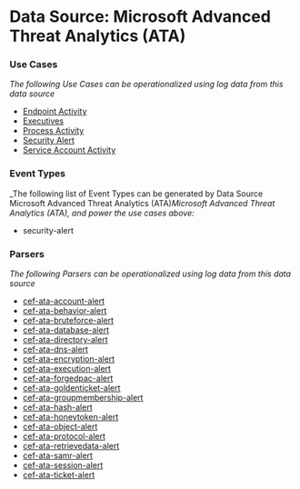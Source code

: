 Data Source: Microsoft Advanced Threat Analytics (ATA)
======================================================

### Use Cases

_The following Use Cases can be operationalized using log data from this data source_

* [Endpoint Activity](usecase_endpoint_activity.md)
* [Executives](usecase_executives.md)
* [Process Activity](usecase_process_activity.md)
* [Security Alert](usecase_security_alert.md)
* [Service Account Activity](usecase_service_account_activity.md)


### Event Types

_The following list of Event Types can be generated by Data Source Microsoft Advanced Threat Analytics (ATA)_Microsoft Advanced Threat Analytics (ATA), and power the use cases above:_

- security-alert


### Parsers

_The following Parsers can be operationalized using log data from this data source_

* [cef-ata-account-alert](parserContent_cef-ata-account-alert.md)
* [cef-ata-behavior-alert](parserContent_cef-ata-behavior-alert.md)
* [cef-ata-bruteforce-alert](parserContent_cef-ata-bruteforce-alert.md)
* [cef-ata-database-alert](parserContent_cef-ata-database-alert.md)
* [cef-ata-directory-alert](parserContent_cef-ata-directory-alert.md)
* [cef-ata-dns-alert](parserContent_cef-ata-dns-alert.md)
* [cef-ata-encryption-alert](parserContent_cef-ata-encryption-alert.md)
* [cef-ata-execution-alert](parserContent_cef-ata-execution-alert.md)
* [cef-ata-forgedpac-alert](parserContent_cef-ata-forgedpac-alert.md)
* [cef-ata-goldenticket-alert](parserContent_cef-ata-goldenticket-alert.md)
* [cef-ata-groupmembership-alert](parserContent_cef-ata-groupmembership-alert.md)
* [cef-ata-hash-alert](parserContent_cef-ata-hash-alert.md)
* [cef-ata-honeytoken-alert](parserContent_cef-ata-honeytoken-alert.md)
* [cef-ata-object-alert](parserContent_cef-ata-object-alert.md)
* [cef-ata-protocol-alert](parserContent_cef-ata-protocol-alert.md)
* [cef-ata-retrievedata-alert](parserContent_cef-ata-retrievedata-alert.md)
* [cef-ata-samr-alert](parserContent_cef-ata-samr-alert.md)
* [cef-ata-session-alert](parserContent_cef-ata-session-alert.md)
* [cef-ata-ticket-alert](parserContent_cef-ata-ticket-alert.md)
